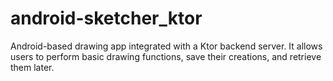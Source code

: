 # android-sketcher_ktor
Android-based drawing app integrated with a Ktor backend server. It allows users to perform basic drawing functions, save their creations, and retrieve them later.
